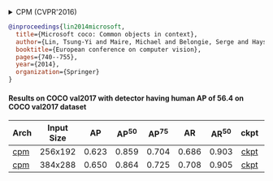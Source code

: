 <!-- [ALGORITHM] -->

<details>
<summary>CPM (CVPR'2016)</summary>

```bibtex
@inproceedings{wei2016convolutional,
  title={Convolutional pose machines},
  author={Wei, Shih-En and Ramakrishna, Varun and Kanade, Takeo and Sheikh, Yaser},
  booktitle={Proceedings of the IEEE conference on Computer Vision and Pattern Recognition},
  pages={4724--4732},
  year={2016}
}
```

</details>

<!-- [DATASET] -->

```bibtex
@inproceedings{lin2014microsoft,
  title={Microsoft coco: Common objects in context},
  author={Lin, Tsung-Yi and Maire, Michael and Belongie, Serge and Hays, James and Perona, Pietro and Ramanan, Deva and Doll{\'a}r, Piotr and Zitnick, C Lawrence},
  booktitle={European conference on computer vision},
  pages={740--755},
  year={2014},
  organization={Springer}
}
```

#### Results on COCO val2017 with detector having human AP of 56.4 on COCO val2017 dataset

| Arch | Input Size | AP | AP<sup>50</sup> | AP<sup>75</sup> | AR | AR<sup>50</sup> | ckpt | log |
| :----------------- | :-----------: | :------: | :------: | :------: | :------: | :------: |:------: |:------: |
| [cpm](/configs/body/2d_kpt_sview_rgb_img/topdown_heatmap/coco/cpm_coco_256x192.py)  | 256x192 | 0.623 | 0.859 | 0.704 | 0.686 | 0.903 | [ckpt](https://download.openmmlab.com/mmpose/top_down/cpm/cpm_coco_256x192-aa4ba095_20200817.pth) | [log](https://download.openmmlab.com/mmpose/top_down/cpm/cpm_coco_256x192_20200817.log.json) |
| [cpm](/configs/body/2d_kpt_sview_rgb_img/topdown_heatmap/coco/cpm_coco_384x288.py)  | 384x288 | 0.650 | 0.864 | 0.725 | 0.708 | 0.905 | [ckpt](https://download.openmmlab.com/mmpose/top_down/cpm/cpm_coco_384x288-80feb4bc_20200821.pth) | [log](https://download.openmmlab.com/mmpose/top_down/cpm/cpm_coco_384x288_20200821.log.json) |
